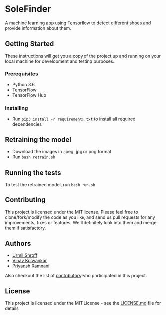 # SoleFinder
A machine learning app using Tensorflow to detect different shoes and provide information about them.

## Getting Started

These instructions will get you a copy of the project up and running on your local machine for development and testing purposes.

### Prerequisites

- Python 3.6
- TensorFlow
- TensorFlow Hub

### Installing

- Run ```pip3 install -r requirements.txt``` to install all required dependencies

## Retraining the model

- Download the images in .jpeg, jpg or png format
- Run ```bash retrain.sh```

## Running the tests

To test the retrained model, run ```bash run.sh```

## Contributing

This project is licensed under the MIT license. Please feel free to clone/fork/modify the code as you like, and send us pull requests for any improvements, fixes or features. We'll definitely look into them and merge them if satisfactory.

## Authors

- [Urmil Shroff](https://github.com/urmilshroff)
- [Vinay Kolwankar](https://github.com/vinay-ai)
- [Priyansh Ramnani](https://github.com/prince1998)

Also checkout the list of [contributors](https://github.com/urmilshroff/solefinder/contributors) who participated in this project.

## License

This project is licensed under the MIT License - see the [LICENSE.md](LICENSE.md) file for details
